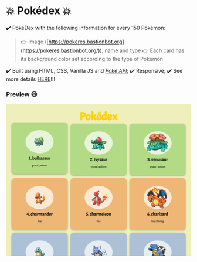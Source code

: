 # :boom: Pokédex :boom:

:heavy_check_mark: PokéDex with the following information for every 150 Pokémon: 
> :point_right: Image ([https://pokeres.bastionbot.org](https://pokeres.bastionbot.org/)), name and type
> :point_right: Each card has its background color set according to the type of Pokémon

:heavy_check_mark: Built using HTML, CSS, Vanilla JS and [_Poké API_](https://pokeapi.co/);
:heavy_check_mark: Responsive;
:heavy_check_mark: See more details [HERE](https://raissamoreira.github.io/pokedex/)!!!

### Preview :smile:

![Preview](https://github.com/RaissaMoreira/pokedex/blob/master/assets/pokedex-img.PNG?raw=true)